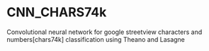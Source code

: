 # CNN_CHARS74k
Convolutional neural network for google streetview characters and numbers[chars74k] classification using Theano and Lasagne
